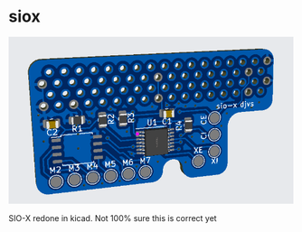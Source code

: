 # siox

![Screenshot of PCB](screenshot.png)

SIO-X redone in kicad.  Not 100% sure this is correct yet
